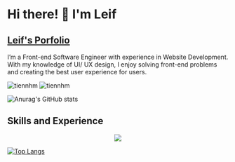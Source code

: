 # Hi there! 👋 I'm Leif
## [Leif's Porfolio](https://jpesewang.com)

I’m a Front-end Software Engineer with experience in Website Development. With my knowledge of UI/ UX design, I enjoy
solving front-end problems and creating the best user experience for users.

<img src="https://komarev.com/ghpvc/?username=jpeseWang" alt="tiennhm" /> <img src="https://badges.pufler.dev/repos/jpeseWang" alt="tiennhm" />

![Anurag's GitHub stats](https://github-readme-stats.vercel.app/api?username=jpeseWang&show_icons=true&theme=radical)

## Skills and Experience
<p align="center">
  <a href="https://skillicons.dev">
    <img src="https://skillicons.dev/icons?i=angular,react,electron,firebase,mongodb,nextjs,threejs,nestjs,nodejs,redux,bootstrap,tailwind " />
  </a>
</p>





[![Top Langs](https://github-readme-stats.vercel.app/api/top-langs/?username=jpeseWang&layout=compact)](https://github.com/anuraghazra/github-readme-stats)


